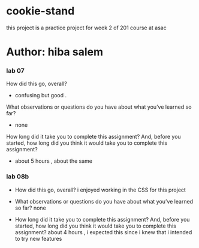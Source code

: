 # cookie-stand

this project is a practice project for week 2 of 201 course at asac

# Author: hiba salem

### lab 07
 

How did this go, overall?
* confusing  but good .

What observations or questions do you have about what you’ve learned so far?
* none

How long did it take you to complete this assignment? And, before you started, how long did you think it would take you to complete this assignment?
* about 5 hours , about the same 

### lab 08b

* How did this go, overall?
i enjoyed working in the CSS for this project

* What observations or questions do you have about what you’ve learned so far?
none

* How long did it take you to complete this assignment? And, before you started, how long did you think it would take you to complete this assignment?
about 4 hours , i expected this since i knew that i intended to try new features


